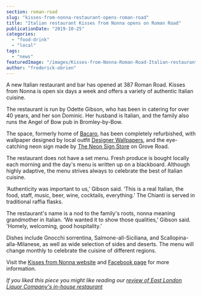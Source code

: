 ```yaml
---
section: roman-road
slug: "kisses-from-nonna-restaurant-opens-roman-road"
title: "Italian restaurant Kisses from Nonna opens on Roman Road"
publicationDate: "2019-10-25"
categories: 
  - "food-drink"
  - "local"
tags: 
  - "news"
featuredImage: "/images/Kisses-from-Nonna-Roman-Road-Italian-restaurant.jpg"
author: "frederick-obrien"
---
```


A new Italian restaurant and bar has opened at 387 Roman Road. Kisses from Nonna is open six days a week and offers a variety of authentic Italian cuisine.

The restaurant is run by Odette Gibson, who has been in catering for over 40 years, and her son Dominic. Her husband is Italian, and the family also runs the Angel of Bow pub in Bromley-by-Bow.

The space, formerly home of [Bacaro](https://romanroadlondon.com/bacaro-restaurant-review/), has been completely refurbished, with wallpaper designed by local outfit [Designer Wallpapers](https://www.designerwallpapers.co.uk/), and the eye-catching neon sign made by [The Neon Sign Store](https://www.neonsignstore.co.uk/) on Grove Road.

The restaurant does not have a set menu. Fresh produce is bought locally each morning and the day's menu is written up on a blackboard. Although highly adaptive, the menu strives always to celebrate the best of Italian cuisine.

‘Authenticity was important to us,’ Gibson said. ‘This is a real Italian, the food, staff, music, beer, wine, cocktails, everything.’ The Chianti is served in traditional raffia flasks.

The restaurant's name is a nod to the family's roots, nonna meaning grandmother in Italian. ‘We wanted it to show those qualities,' Gibson said. 'Homely, welcoming, good hospitality.’

Dishes include Gnocchi sorrentina, Salmone-all-Siciliana, and Scallopina-alla-Milanese, as well as wide selection of sides and deserts. The menu will change monthly to celebrate the cuisine of different regions.

Visit the [Kisses from Nonna website](https://kissesfromnonna.weebly.com) and [Facebook page](https://www.facebook.com/kissesfromnonna/) for more information.

_If you liked this piece you might like reading our [review of East London Liquor Company's in-house restaurant](https://romanroadlondon.com/east-london-liquor-company-restaurant-review/)_
